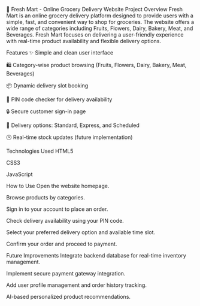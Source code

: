 🛒 Fresh Mart - Online Grocery Delivery Website
Project Overview
Fresh Mart is an online grocery delivery platform designed to provide users with a simple, fast, and convenient way to shop for groceries. The website offers a wide range of categories including Fruits, Flowers, Dairy, Bakery, Meat, and Beverages. Fresh Mart focuses on delivering a user-friendly experience with real-time product availability and flexible delivery options.

Features
✨ Simple and clean user interface

🛍️ Category-wise product browsing (Fruits, Flowers, Dairy, Bakery, Meat, Beverages)

📦 Dynamic delivery slot booking

📍 PIN code checker for delivery availability

🔒 Secure customer sign-in page

🚚 Delivery options: Standard, Express, and Scheduled

🕒 Real-time stock updates (future implementation)

Technologies Used
HTML5

CSS3

JavaScript

How to Use
Open the website homepage.

Browse products by categories.

Sign in to your account to place an order.

Check delivery availability using your PIN code.

Select your preferred delivery option and available time slot.

Confirm your order and proceed to payment.

Future Improvements
Integrate backend database for real-time inventory management.

Implement secure payment gateway integration.

Add user profile management and order history tracking.

AI-based personalized product recommendations.

